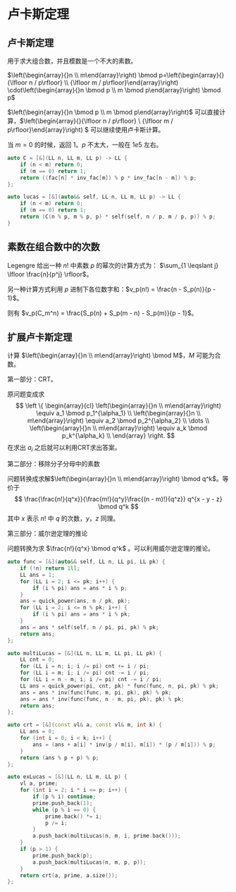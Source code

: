 # 卢卡斯定理

## 卢卡斯定理

用于求大组合数，并且模数是一个不大的素数。

$\left(\begin{array}{}n \\ m\end{array}\right) \bmod p=\left(\begin{array}{}{\lfloor n / p\rfloor} \\ {\lfloor m / p\rfloor}\end{array}\right) \cdot\left(\begin{array}{}n \bmod p \\ m \bmod p\end{array}\right) \bmod p$

$\left(\begin{array}{}n \bmod p \\ m \bmod p\end{array}\right)$ 可以直接计算，$\left(\begin{array}{}{\lfloor n / p\rfloor} \\ {\lfloor m / p\rfloor}\end{array}\right) $ 可以继续使用卢卡斯计算。

当 $m = 0$ 的时候，返回 $1$。$p$ 不太大，一般在 $1e5$ 左右。

```c++
auto C = [&](LL n, LL m, LL p) -> LL {
    if (n < m) return 0;
    if (m == 0) return 1;
    return ((fac[n] * inv_fac[m]) % p * inv_fac[n - m]) % p;
};

auto lucas = [&](auto&& self, LL n, LL m, LL p) -> LL {
    if (n < m) return 0;
    if (m == 0) return 1;
    return (C(n % p, m % p, p) * self(self, n / p, m / p, p)) % p;
}
```

## 素数在组合数中的次数

Legengre 给出一种 $n!$ 中素数 $p$ 的幂次的计算方式为： $\sum_{1 \leqslant j} \lfloor \frac{n}{p^j} \rfloor$。

另一种计算方式利用 $p$ 进制下各位数字和：$v_p(n!) = \frac{n - S_p(n)}{p - 1}$。

则有 $v_p(C_m^n) = \frac{S_p(n) + S_p(m - n) - S_p(m)}{p - 1}$。

## 扩展卢卡斯定理

计算 $\left(\begin{array}{}n \\ m\end{array}\right) \bmod M$，$M$ 可能为合数。

第一部分：CRT。

原问题变成求
$$
\left \{
\begin{array}{cl}
\left(\begin{array}{}n \\ m\end{array}\right) \equiv a_1 \bmod p_1^{\alpha_1} \\
\left(\begin{array}{}n \\ m\end{array}\right) \equiv a_2 \bmod p_2^{\alpha_2} \\
\dots \\
\left(\begin{array}{}n \\ m\end{array}\right) \equiv a_k \bmod p_k^{\alpha_k} \\
\end{array}
\right.
$$
在求出 $a_i$ 之后就可以利用CRT求出答案。

第二部分：移除分子分母中的素数

问题转换成求解$\left(\begin{array}{}n \\ m\end{array}\right) \bmod q^k$。等价于
$$
\frac{\frac{n!}{q^x}}{\frac{m!}{q^y}\frac{(n - m)!}{q^z}} q^{x - y - z} \bmod q^k
$$
其中 $x$ 表示 $n!$ 中 $q$ 的次数，$y$，$z$ 同理。

第三部分：威尔逊定理的推论

问题转换为求 $\frac{n!}{q^x} \bmod q^k$ 。可以利用威尔逊定理的推论。

```cpp
auto func = [&](auto&& self, LL n, LL pi, LL pk) {
    if (!n) return 1ll;
    LL ans = 1;
    for (LL i = 2; i <= pk; i++) {
        if (i % pi) ans = ans * i % p;
    }
    ans = quick_power(ans, n / pk, pk);
    for (LL i = 2; i <= n % pk; i++) {
        if (i % pi) ans = ans * i % pk;
    }
    ans = ans * self(self, n / pi, pi, pk) % pk;
    return ans;
};

auto multiLucas = [&](LL n, LL m, LL pi, LL pk) {
    LL cnt = 0;
    for (LL i = n; i; i /= pi) cnt += i / pi;
    for (LL i = m; i; i /= pi) cnt -= i / pi;
    for (LL i = n - m; i; i /= pi) cnt -= i / pi;
    LL ans = quick_power(pi, cnt, pk) * func(func, n, pi, pk) % pk;
    ans = ans * inv(func(func, m, pi, pk), pk) % pk;
    ans = ans * inv(func(func, n - m, pi, pk), pk) % pk;
    return ans;
};

auto crt = [&](const vl& a, const vl& m, int k) {
    LL ans = 0;
    for (int i = 0; i < k; i++) {
        ans = (ans + a[i] * inv(p / m[i], m[i]) * (p / m[i])) % p;
    }
    return (ans % p + p) % p;
};

auto exLucas = [&](LL n, LL m, LL p) {
    vl a, prime;
    for (int i = 2; i * i <= p; i++) {
        if (p % i) continue;
        prime.push_back(1);
        while (p % i == 0) {
            prime.back() *= i;
            p /= i;
        }
        a.push_back(multiLucas(n, m, i, prime.back()));
    }
    if (p > 1) {
        prime.push_back(p);
        a.push_back(multiLucas(n, m, p, p));
    }
    return crt(a, prime, a.size());
};
```


